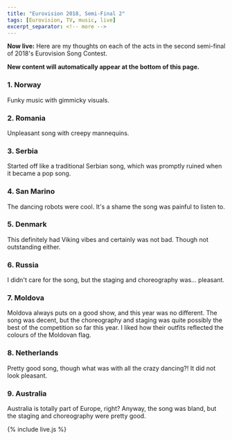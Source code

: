```yaml
---
title: "Eurovision 2018, Semi-Final 2"
tags: [Eurovision, TV, music, live]
excerpt_separator: <!-- more -->
---
```


**Now live:** Here are my thoughts on each of the acts in the second semi-final of 2018's Eurovision Song Contest.

<!-- more -->

**New content will automatically appear at the bottom of this page.**

### 1. Norway
Funky music with gimmicky visuals.

### 2. Romania
Unpleasant song with creepy mannequins.

### 3. Serbia
Started off like a traditional Serbian song, which was promptly ruined when it became a pop song.

### 4. San Marino
The dancing robots were cool. It's a shame the song was painful to listen to.

### 5. Denmark
This definitely had Viking vibes and certainly was not bad. Though not outstanding either.

### 6. Russia
I didn't care for the song, but the staging and choreography was… pleasant.

### 7. Moldova
Moldova always puts on a good show, and this year was no different. The song was decent, but the choreography and staging was quite possibly the best of the competition so far this year. I liked how their outfits reflected the colours of the Moldovan flag.

### 8. Netherlands
Pretty good song, though what was with all the crazy dancing?! It did not look pleasant.

### 9. Australia
Australia is totally part of Europe, right? Anyway, the song was bland, but the staging and choreography were pretty good.

<!--
### 10. Georgia

### 11. Poland

### 12. Malta

### 13. Hungary

### 14. Latvia

### 15. Sweden

### 16. Montenegro

### 17. Slovenia

### 18. Ukraine
-->
{% include live.js %}
